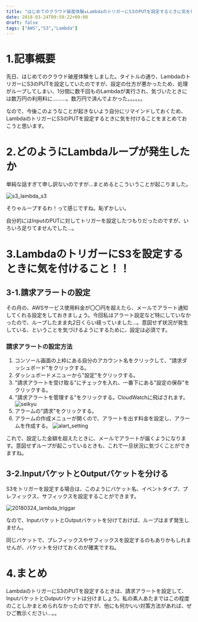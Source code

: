 ```yaml
---
title: "はじめてのクラウド破産体験★LambdaのトリガーにS3のPUTを設定するときに気を付けること！！"
date: 2018-03-24T09:59:22+09:00
draft: false
tags: ["AWS","S3","Lambda"]
---
```


# 1.記事概要

先日、はじめてのクラウド破産体験をしました。タイトルの通り、LambdaのトリガーにS3のPUTを設定していたのですが、設定の仕方が悪かったため、処理がループしてしまい、1分間に数千回ものLambdaが実行され、気づいたときには数万円の利用料に………。数万円で済んでよかった。。。。。。

なので、今後このようなことが起きないよう自分にリマインドしておくため、LambdaのトリガーにS3のPUTを設定するときに気を付けることをまとめておこうと思います。

# 2.どのようにLambdaループが発生したか

単純な話すぎて申し訳ないのですが…まとめるとこういうことが起こりました。

![s3_lambda_s3](/images/s3_lambda_s3.png)

そりゃループするわ！って感じですね。恥ずかしい。

自分的にはInputのPUTに対してトリガーを設定したつもりだったのですが、いろいろ足りてませんでした…。

# 3.LambdaのトリガーにS3を設定するときに気を付けること！！

## 3-1.請求アラートの設定

その月の、AWSサービス使用料金が〇〇円を超えたら、メールでアラート通知してくれる設定をしておきましょう。今回私はアラート設定など特にしていなかったので、ループしたまま丸2日くらい経っていました…。意図せず状況が発生している、ということを気づけるようにするために、設定は必須です。

### 請求アラートの設定方法

1. コンソール画面の上枠にある自分のアカウント名をクリックして、"請求ダッシュボード"をクリックする。
2. ダッシュボードメニューから"設定"をクリックする。
3. "請求アラートを受け取る"にチェックを入れ、一番下にある"設定の保存"をクリックする。
4. "請求アラートを管理する"をクリックする。CloudWatchに飛ばされます。
![seikyu](/images/seikyu.png)
5. アラームの"請求"をクリックする。
6. アラームの作成メニューが開くので、アラートを出す料金を設定し、アラームを作成する。
![alart_setting](/images/alart_setting.png)

これで、設定した金額を超えたときに、メールでアラートが届くようになります。意図せずループが起こっているときも、これで一旦状況に気づくことができますね。

## 3-2.InputバケットとOutputバケットを分ける

S3をトリガーを設定する場合は、このようにバケット名、イベントタイプ、プレフィックス、サフィックスを設定することができます。

![20180324_lambda_triggar](/images/20180324_lambda_triggar.png)

なので、InputバケットとOutputバケットを分けておけば、ループはまず発生しません。

同じバケットで、プレフィックスやサフィックスを設定するのもありかもしれませんが、バケットを分けておくのが確実ですね。

# 4.まとめ
 LambdaのトリガーにS3のPUTを設定するときは、請求アラートを設定して、InputバケットとOutputバケットは分けましょう。私の素人あたまではこの程度のことしかまとめられなかったのですが、他にも何かいい対策方法があれば、ぜひご教示ください…。。
